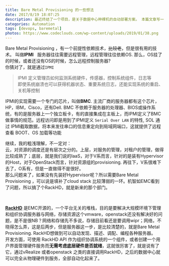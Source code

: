 ```yaml
---
title: Bare Metal Provisioning 的一些想法
date: 2017/8/19 18:07:25
description: 最近终结了一个项目，是关于数据中心种裸机的自动部署方案。 本篇文章写一点对 Bare Metal Provisioning 的想法。
categories: Automation
tags: [devops, baremetal]
photos: https://www.codeclouds.com/wp-content/uploads/2019/01/38.png
---
```



Bare Metal Provisioning ，有一个前提性依赖技术，~~比较老~~，但是很有用的技术。
叫做**IPMI**  
服务器往往需要远程管理，远程管理往往依赖OS. 那么，OS挂了的时候，或者还没有OS的时候，怎么远程控制服务器?  
你猜对了，就是通过`IPMI`  
  > IPMI 定义管理员如何监测系统硬件，传感器，控制系统组件，日志等  
  > 即使系统崩溃也可以获得机器状态、重要系统日志，还能实现系统的重启、关机等控制

IPMI的实现需要一个专门的芯片，叫做**BMC**. 主流厂商的服务器都有这个芯片，HP，IBM，Cisco，还有Dell. BMC 不依赖于服务器的处理器、BIOS或操作系统，有的是服务器上一个独立板卡，有的直接集成在主板上，而IPMI定义了BMC做事情的规范。远程访问即是用到了IPMI定义 `Serial Over LAN` 的特性, SOL 通过 IPMI截取数据，将本来发往串口的信息重定向到局域网端口，这就提供了远程查看 BOOT、OS 加载等功能

继续，我的粗浅理解，不一定对：  
云，对资源的调度还是有层次之分的。上层，对服务的管理，对租户的管理，做得比较成熟了；底层，就是我们说的IaaS，对于V系而言，针对的是装有Hypervisor的Host，对于OpenStack而言，针对资源组的provisioning. 再往下，V系很难下去了，O系有，但是一直做得不是很好。  
那么问题来了，如果没有先装好Hypervisor呢？所以需要Bare Metal Provisioning ，可以说是填补了cloud stack 比较薄弱的一环。机智如EMC看到了问题，所以搞了个RackHD，就是新来的那个部门。

<br/>

**[RackHD](https://github.com/RackHD)** 是EMC开源的，一个平台无关的堆栈，目的是要解决大规模环境下管理和组织协调服务器与网络，存储资源这个vmware，openstack还没有解决好的问题，是不是很NB？网络和存储先不多说，存储目前看还是要调用wipr；网络，不晓得怎么弄，这是后两步，但是服务器这一步，是比较清楚的，就是Bare Metal Provisioning. RackHD想做到可以自动发现、描述、调配、编程各种服务器。  
开发方面，可使用 RackHD API 作为组织协调系统的一个组件，或者创建一个用户界面管理硬件服务而**无需考虑底层硬件是否就绪**，这就很厉害了，就是说有了它，通过vRealize 或者openstack 之类的直接调用RackHD，之后的数据中心就可以完全从物理硬件到服务，全部自动化起来了。





